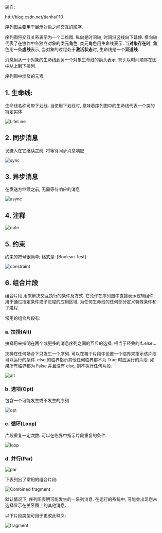 转自: 

htt://blog.csdn.net/tianhai110

序列图主要用于展示对象之间交互的顺序. 

序列图将交互关系表示为一个二维图. 纵向是时间轴, 时间沿竖线向下延伸. 横向轴代表了在协作中各独立对象的类元角色. 类元角色用生命线表示. 当**对象存在**时, 角色用一条**虚线**表示, 当对象的过程处于**激活状态**时, 生命线是一个**双道线**. 

消息用从一个对象的生命线到另一个对象生命线的箭头表示. 箭头以时间顺序在图中从上到下排列. 

序列图中涉及的元素: 

## 1. 生命线: 

生命线名称可带下划线. 当使用下划线时, 意味着序列图中的生命线代表一个类的特定实体. 

![LifeLine](images/1.png)

## 2. 同步消息

发送人在它继续之前, 将等待同步消息响应

![sync](images/2.png)

## 3. 异步消息

在发送方继续之前, 无需等待响应的消息

![async](images/3.png)

## 4. 注释

![note](images/4.png)

## 5. 约束

约束的符号很简单; 格式是: [Boolean Test]

![constraint](images/5.png)

## 6. 组合片段

组合片段 用来解决交互执行的条件及方式. 它允许在序列图中直接表示逻辑组件, 用于通过指定条件或子进程的应用区域, 为任何生命线的任何部分定义特殊条件和子进程. 

常用的组合片段有: 

### a. 抉择(Alt)

抉择用来指明在两个或更多的消息序列之间的互斥的选择, 相当于经典的if..else... 

抉择在任何场合下只发生一个序列. 可以在每个片段中设置一个临界来指示该片段可以运行的条件.  else 的临界指示其他任何临界都不为 True 时应运行的片段.  如果所有临界都为 False 并且没有 else, 则不执行任何片段. 

![alt](images/6.png)

### b. 选项(Opt)

包含一个可能发生或不发生的序列

![opt](images/7.png)

### c. 循环(Loop)

片段重复一定次数.  可以在临界中指示片段重复的条件. 

![loop](images/8.png)

### d. 并行(Par)

![par](images/9.png)

下表列出了常用的组合片段: 

![Combined fragment](images/10.png)

默认情况下, 序列图表明可能发生的一系列消息. 在运行的系统中, 可能会出现您未选择显示在关系图上的其他消息. 

以下片段类型可用于更改此释义: 

![fragment](images/11.png)